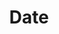 ---
layout: o-component
permalink: /components/input/date/api
title: "Date"
comp: dateInput
nav_exclude: true
---